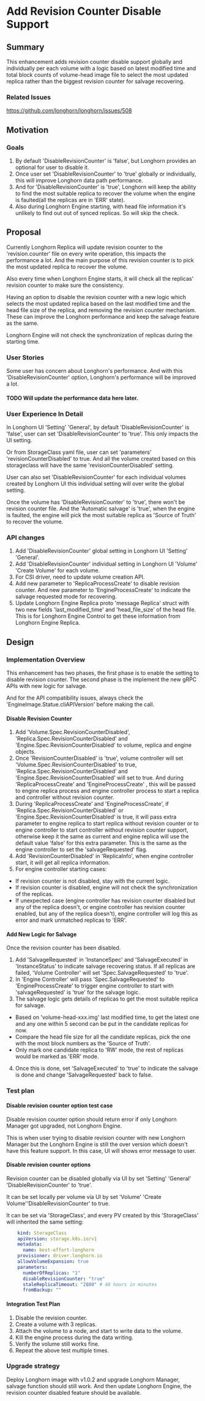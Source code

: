 # Add Revision Counter Disable Support

## Summary

This enhancement adds revision counter disable support globally and individually per each volume with a logic based on latest modified time and total block counts of volume-head image file to select the most updated replica rather than the biggest revision counter for salvage recovering.

### Related Issues

https://github.com/longhorn/longhorn/issues/508

## Motivation

### Goals

1. By default 'DisableRevisionCounter' is 'false', but Longhorn provides an optional for user to disable it.
2. Once user set 'DisableRevisionCounter' to 'true' globally or individually, this will improve Longhorn data path performance.
3. And for 'DisableRevisionCounter' is 'true', Longhorn will keep the ability to find the most suitable replica to recover the volume when the engine is faulted(all the replicas are in 'ERR' state).
4. Also during Longhorn Engine starting, with head file information it's unlikely to find out out of synced replicas. So will skip the check.

## Proposal

Currently Longhorn Replica will update revision counter to the 'revision.counter' file on every write operation, this impacts the performance a lot. And the main purpose of this revision counter is to pick the most updated replica to recover the volume.

Also every time when Longhorn Engine starts, it will check all the replicas' revision counter to make sure the consistency.

Having an option to disable the revision counter with a new logic which selects the most updated replica based on the last modified time and the head file size of the replica, and removing the revision counter mechanism. These can improve the Longhorn performance and keep the salvage feature as the same.

Longhorn Engine will not check the synchronization of replicas during the starting time.

### User Stories

Some user has concern about Longhorn's performance. And with this 'DisableRevisionCounter' option, Longhorn's performance will be improved a lot.

#### TODO Will update the performance data here later.

### User Experience In Detail

In Longhorn UI 'Setting' 'General', by default 'DisableRevisionCounter' is 'false', user can set 'DisableRevisionCounter' to 'true'. This only impacts the UI setting.

Or from StorageClass yaml file, user can set 'parameters' 'revisionCounterDisabled' to true. And all the volume created based on this storageclass will have the same 'revisionCounterDisabled' setting.

User can also set 'DisableRevisionCounter' for each individual volumes created by Longhorn UI this individual setting will over write the global setting.

Once the volume has 'DisableRevisionCounter' to 'true', there won't be revision counter file. And the 'Automatic salvage' is 'true', when the engine is faulted, the engine will pick the most suitable replica as 'Source of Truth' to recover the volume.

### API changes

1. Add 'DisableRevisionCounter' global setting in Longhorn UI 'Setting' 'General'.
2. Add 'DisableRevisionCounter' individual setting in Longhorn UI 'Volume' 'Create Volume' for each volume.
3. For CSI driver, need to update volume creation API.
4. Add new parameter to 'ReplicaProcessCreate' to disable revision counter. And new parameter to 'EngineProcessCreate' to indicate the salvage requested mode for recovering.
5. Update Longhorn Engine Replica proto 'message Replica' struct with two new fields 'last_modified_time' and 'head_file_size' of the head file. This is for Longhorn Engine Control to get these information from Longhorn Engine Replica.

## Design

### Implementation Overview

This enhancement has two phases, the first phase is to enable the setting to disable revision counter. The second phase is the implement the new gRPC APIs with new logic for salvage.

And for the API compatibility issues, always check the 'EngineImage.Statue.cliAPIVersion' before making the call.

#### Disable Revision Counter

1. Add 'Volume.Spec.RevisionCounterDisabled', 'Replica.Spec.RevisionCounterDisabled' and 'Engine.Spec.RevisionCounterDisabled' to volume, replica and engine objects.
2. Once 'RevisionCounterDisabled' is 'true', volume controller will set 'Volume.Spec.RevisionCounterDisabled' to true, 'Replica.Spec.RevisionCounterDisabled' and 'Engine.Spec.RevisionCounterDisabled' will set to true. And during 'ReplicaProcessCreate' and 'EngineProcessCreate' , this will be passed to engine replica process and engine controller process to start a replica and controller without revision counter.
3. During 'ReplicaProcessCreate' and 'EngineProcessCreate', if 'Replica.Spec.RevisionCounterDisabled' or 'Engine.Spec.RevisionCounterDisabled' is true, it will pass extra parameter to engine replica to start replica without revision counter or to engine controller to start controller without revision counter support, otherwise keep it the same as current and engine replica will use the default value 'false' for this extra parameter. This is the same as the engine controller to set the 'salvageRequested' flag.
4. Add 'RevisionCounterDisabled' in 'ReplicaInfo', when engine controller start, it will get all replica information.
4. For engine controller starting cases:
- If revision counter is not disabled, stay with the current logic.
- If revision counter is disabled, engine will not check the synchronization of the replicas.
- If unexpected case (engine controller has revision counter disabled but any of the replica doesn't, or engine controller has revision counter enabled, but any of the replica doesn't), engine controller will log this as error and mark unmatched replicas to 'ERR'.

#### Add New Logic for Salvage

Once the revision counter has been disabled.

1. Add 'SalvageRequested' in 'InstanceSpec' and 'SalvageExecuted' in 'InstanceStatus' to indicate salvage recovering status. If all replicas are failed, 'Volume Controller' will set 'Spec.SalvageRequested' to 'true'.
2. In 'Engine Controller' will pass 'Spec.SalvageRequested' to 'EngineProcessCreate' to trigger engine controller to start with 'salvageRequested' is 'true' for the salvage logic.
3. The salvage logic gets details of replicas to get the most suitable replica for salvage.
- Based on 'volume-head-xxx.img' last modified time, to get the latest one and any one within 5 second can be put in the candidate replicas for now.
- Compare the head file size for all the candidate replicas, pick the one with the most block numbers as the 'Source of Truth'.
- Only mark one candidate replica to 'RW' mode, the rest of replicas would be marked as 'ERR' mode.
4. Once this is done, set 'SalvageExecuted' to 'true' to indicate the salvage is done and change 'SalvageRequested' back to false.

### Test plan

#### Disable revision counter option test case

Disable revision counter option should return error if only Longhorn Manager got upgraded, not Longhorn Engine.

This is when user trying to disable revision counter with new Longhorn Manager but the Longhorn Engine is still the over version which doesn't have this feature support. In this case, UI will shows error message to user.

#### Disable revision counter options

Revision counter can be disabled globally via UI by set 'Setting' 'General' 'DisableRevisionCounter' to 'true'.

It can be set locally per volume via UI by set 'Volume' 'Create Volume''DisableRevisionCounter' to true.

It can be set via 'StorageClass', and every PV created by this 'StorageClass' will inherited the same setting:
```yaml
    kind: StorageClass
    apiVersion: storage.k8s.io/v1
    metadata:
      name: best-effort-longhorn
    provisioner: driver.longhorn.io
    allowVolumeExpansion: true
    parameters:
      numberOfReplicas: "1"
      disableRevisionCounter: "true"
      staleReplicaTimeout: "2880" # 48 hours in minutes
      fromBackup: ""
```

#### Integration Test Plan
1. Disable the revision counter.
2. Create a volume with 3 replicas.
3. Attach the volume to a node, and start to write data to the volume.
4. Kill the engine process during the data writing.
5. Verify the volume still works fine.
6. Repeat the above test multiple times.

### Upgrade strategy

Deploy Longhorn image with v1.0.2 and upgrade Longhorn Manager, salvage function should still work. And then update Longhorn Engine, the revision counter disabled feature should be available.
